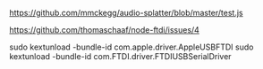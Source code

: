 https://github.com/mmckegg/audio-splatter/blob/master/test.js

https://github.com/thomaschaaf/node-ftdi/issues/4

sudo kextunload -bundle-id com.apple.driver.AppleUSBFTDI
sudo kextunload -bundle-id com.FTDI.driver.FTDIUSBSerialDriver